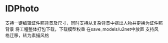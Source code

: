 # IDPhoto
支持一键编辑证件照背景及尺寸，同时支持从复杂背景中抠出人物并更换为证件照背景
将工程整体打包下载，下载模型权重
在save_models/u2net中放置
支持风格迁移，转为素描风格

